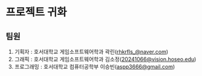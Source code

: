 프로젝트 귀화   
============
## 팀원   
1. 기획자 : 호서대학교 게임소프트웨어학과 곽린(rhkrfls_@naver.com)   
2. 그래픽 : 호서대학교 게임소프트웨어학과 김소정(20241066@vision.hoseo.edu)   
3. 프로그래밍 : 호서대학교 컴퓨터공학부 이승빈(aspp3666@gmail.com)


